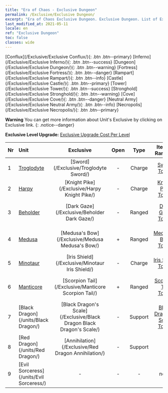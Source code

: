 ```yaml
---
title: "Era of Chaos - Exclusive Dungeon"
permalink: /Exclusive/Exclusive Dungeon/
excerpt: "Era of Chaos Exclusive Dungeon. Exclusive Dungeon. List of Exclusive Dungeon in Era of Chaos"
last_modified_at: 2021-05-11
locale: en
ref: "Exclusive Dungeon"
toc: false
classes: wide
---
```

 [Conflux](/Exclusive/Exclusive Conflux/){: .btn .btn--primary} [Inferno](/Exclusive/Exclusive Inferno/){: .btn .btn--success} [Dungeon](/Exclusive/Exclusive Dungeon/){: .btn .btn--warning} [Fortress](/Exclusive/Exclusive Fortress/){: .btn .btn--danger} [Rampart](/Exclusive/Exclusive Rampart/){: .btn .btn--info} [Castle](/Exclusive/Exclusive Castle/){: .btn .btn--primary} [Tower](/Exclusive/Exclusive Tower/){: .btn .btn--success} [Stronghold](/Exclusive/Exclusive Stronghold/){: .btn .btn--warning} [Cove](/Exclusive/Exclusive Cove/){: .btn .btn--danger} [Neutral Army](/Exclusive/Exclusive Neutral Army/){: .btn .btn--info} [Necropolis](/Exclusive/Exclusive Necropolis/){: .btn .btn--primary} 

**Warning** You can get more information about Unit's Exclusive by clicking on Exclusive link. 
{: .notice--danger}

 **Exclusive Level Upgrade:** [Exclusive Upgrade Cost Per Level](/Exclusive/ExclusiveUpgradeCostPerLevel/)

  | Nr |         Unit        | Exclusive | Open  |    Type   |  Item to Rank UP      |  Skin   |
  |:---|:--------------------|:-------------:|:-----:|:---------:|:---------------------:|:-------:|
  | 1  | [Troglodyte](/units/Troglodyte/) | [Sword](/Exclusive/Troglodyte Sword/) | - | Charge | [Sword Token](/Items/con_912/) | - |
  | 2  | [Harpy](/units/Harpy/) | [Knight Pike](/Exclusive/Harpy Knight Pike/) | - | Charge | [Knight Pike Token](/Items/con_916/) | - |
  | 3  | [Beholder](/units/Beholder/) | [Dark Gaze](/Exclusive/Beholder Dark Gaze/) | - | Ranged | [Dark Gaze Token](/Items/con_990/) | [Dark Gaze Special Skin](/Items/con_658/) |
  | 4  | [Medusa](/units/Medusa/) | [Medusa's Bow](/Exclusive/Medusa Medusa's Bow/) | + | Ranged | [Medusa's Bow Token](/Items/con_991/) | [Medusa's Bow Special Skin](/Items/con_659/) |
  | 5  | [Minotaur](/units/Minotaur/) | [Iris Shield](/Exclusive/Minotaur Iris Shield/) | - | Charge | [Iris Shield Token](/Items/con_913/) | - |
  | 6  | [Manticore](/units/Manticore/) | [Scorpion Tail](/Exclusive/Manticore Scorpion Tail/) | + | Ranged | [Scorpion Tail Token](/Items/con_992/) | [Scorpion Tail Special Skin](/Items/con_660/) |
  | 7  | [Black Dragon](/units/Black Dragon/) | [Black Dragon's Scale](/Exclusive/Black Dragon Black Dragon's Scale/) | - | Support | [Black Dragon's Scale Token](/Items/con_993/) | [Black Dragon's Scale Special Skin](/Items/con_661/) |
  | 8  | [Red Dragon](/units/Red Dragon/) | [Annihilation](/Exclusive/Red Dragon Annihilation/) | - | Support | - | - |
  | 9  | [Evil Sorceress](/units/Evil Sorceress/) | - | - | - | none | none |
